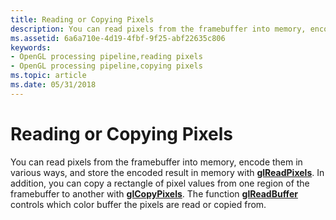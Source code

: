 ```yaml
---
title: Reading or Copying Pixels
description: You can read pixels from the framebuffer into memory, encode them in various ways, and store the encoded result in memory with glReadPixels.
ms.assetid: 6a6a710e-4d19-4fbf-9f25-abf22635c806
keywords:
- OpenGL processing pipeline,reading pixels
- OpenGL processing pipeline,copying pixels
ms.topic: article
ms.date: 05/31/2018
---
```


# Reading or Copying Pixels

You can read pixels from the framebuffer into memory, encode them in various ways, and store the encoded result in memory with [**glReadPixels**](glreadpixels.md). In addition, you can copy a rectangle of pixel values from one region of the framebuffer to another with [**glCopyPixels**](glcopypixels.md). The function [**glReadBuffer**](glreadbuffer.md) controls which color buffer the pixels are read or copied from.

 

 




